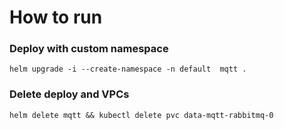 # How to run

### Deploy with custom namespace 
	helm upgrade -i --create-namespace -n default  mqtt .

### Delete deploy and VPCs
	helm delete mqtt && kubectl delete pvc data-mqtt-rabbitmq-0
